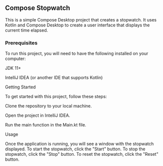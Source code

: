 ## Compose Stopwatch

This is a simple Compose Desktop project that creates a stopwatch. It uses Kotlin and Compose Desktop to create a user interface that displays the current time elapsed.


### Prerequisites

To run this project, you will need to have the following installed on your computer:



JDK 11+

IntelliJ IDEA (or another IDE that supports Kotlin)


Getting Started

To get started with this project, follow these steps:



Clone the repository to your local machine.

Open the project in IntelliJ IDEA.

Run the main function in the Main.kt file.


Usage

Once the application is running, you will see a window with the stopwatch displayed. To start the stopwatch, click the "Start" button. To stop the stopwatch, click the "Stop" button. To reset the stopwatch, click the "Reset" button.


